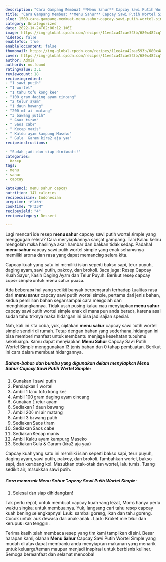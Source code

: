 ```yaml
---
description: "Cara Gampang Membuat **Menu Sahur** Capcay Sawi Putih Wortel Simple Anti Gagal"
title: "Cara Gampang Membuat **Menu Sahur** Capcay Sawi Putih Wortel Simple Anti Gagal"
slug: 1509-cara-gampang-membuat-menu-sahur-capcay-sawi-putih-wortel-simple-anti-gagal
category: Uncategorized
date: 2022-10-24T02:06:12.106Z
image: https://img-global.cpcdn.com/recipes/11ee4ca42cae593b/680x482cq70/menu-sahur-capcay-sawi-putih-wortel-simple-foto-resep-utama.jpg
hideToc: false
enableToc: true
enableTocContent: false
thumbnail: https://img-global.cpcdn.com/recipes/11ee4ca42cae593b/680x482cq70/menu-sahur-capcay-sawi-putih-wortel-simple-foto-resep-utama.jpg
cover: https://img-global.cpcdn.com/recipes/11ee4ca42cae593b/680x482cq70/menu-sahur-capcay-sawi-putih-wortel-simple-foto-resep-utama.jpg
author: Admin
authorAv: notfound
ratingvalue: 3.1
reviewcount: 18
recipeingredient:
- "1 sawi putih"
- "1 wortel"
- "1 tahu tofu kong kee"
- "100 gram daging ayam cincang"
- "2 telur ayam"
- "1 daun bawang"
- "200 ml air matang"
- "3 bawang putih"
- " Saos tiram"
- " Saos cabe"
- " Kecap manis"
- " Kaldu ayam kampung Maseko"
- " Gula  Garam kira2 aja yaa"
recipeinstructions:

- "Sudah jadi dan siap dinikmati!"
categories:
- Resep
tags:
- menu
- sahur
- capcay

katakunci: menu sahur capcay 
nutrition: 141 calories
recipecuisine: Indonesian
preptime: "PT35M"
cooktime: "PT33M"
recipeyield: "4"
recipecategory: Dessert

---
```



Lagi mencari ide resep **menu sahur** capcay sawi putih wortel simple yang menggugah selera? Cara menyiapkannya sangat gampang. Tapi Kalau keliru mengolah maka hasilnya akan hambar dan bahkan tidak sedap. Padahal **menu sahur** capcay sawi putih wortel simple yang enak seharusnya memiliki aroma dan rasa yang dapat memancing selera kita.


Capcay kuah yang satu ini memiliki isian seperti bakso sapi, telur puyuh, daging ayam, sawi putih, pakcoy, dan brokoli. Baca juga: Resep Capcay Kuah Sayur, Kasih Daging Ayam dan Telur Puyuh. Berikut resep capcay super simple untuk menu sahur puasa.

Ada beberapa hal yang sedikit banyak berpengaruh terhadap kualitas rasa dari **menu sahur** capcay sawi putih wortel simple, pertama dari jenis bahan, kedua pemilihan bahan segar sampai cara mengolah dan menghidangkannya. Tidak usah pusing kalau mau menyiapkan **menu sahur** capcay sawi putih wortel simple enak di mana pun anda berada, karena asal sudah tahu triknya maka hidangan ini bisa jadi sajian spesial.


Nah, kali ini kita coba, yuk, ciptakan **menu sahur** capcay sawi putih wortel simple sendiri di rumah. Tetap dengan bahan yang sederhana, hidangan ini bisa memberi manfaat untuk membantu menjaga kesehatan tubuhmu sekeluarga. Kamu dapat menyiapkan **Menu Sahur** Capcay Sawi Putih Wortel Simple menggunakan 13 jenis bahan dan 0 tahap pembuatan. Berikut ini cara dalam membuat hidangannya.

<!--inarticleads1-->

##### Bahan-bahan dan bumbu yang digunakan dalam menyiapkan **Menu Sahur** Capcay Sawi Putih Wortel Simple:

1. Gunakan 1 sawi putih
1. Persiapkan 1 wortel
1. Ambil 1 tahu tofu kong kee
1. Ambil 100 gram daging ayam cincang
1. Gunakan 2 telur ayam
1. Sediakan 1 daun bawang
1. Ambil 200 ml air matang
1. Ambil 3 bawang putih
1. Sediakan  Saos tiram
1. Sediakan  Saos cabe
1. Sediakan  Kecap manis
1. Ambil  Kaldu ayam kampung Maseko
1. Sediakan  Gula &amp; Garam (kira2 aja yaa)


Capcay kuah yang satu ini memiliki isian seperti bakso sapi, telur puyuh, daging ayam, sawi putih, pakcoy, dan brokoli. Tambahkan wortel, bakso sapi, dan kembang kol. Masukkan otak-otak dan wortel, lalu tumis. Tuang sedikit air, masukkan sawi putih. 

<!--inarticleads2-->

##### Cara memasak **Menu Sahur** Capcay Sawi Putih Wortel Simple:


1. Selesai dan siap dihidangkan!

Tak perlu repot, untuk membuat capcay kuah yang lezat, Moms hanya perlu waktu singkat untuk membuatnya. Yuk, langsung cari tahu resep capcay kuah bening selengkapnya! Lauk: sambal goreng, ikan dan tahu goreng. Cocok untuk lauk dewasa dan anak-anak.. Lauk: Kroket mie telur dan kerupuk ikan tenggiri. 

Terima kasih telah membaca resep yang tim kami tampilkan di sini. Besar harapan kami, olahan **Menu Sahur** Capcay Sawi Putih Wortel Simple yang mudah di atas dapat membantu anda menyiapkan makanan yang menarik untuk keluarga/teman maupun menjadi inspirasi untuk berbisnis kuliner. Semoga bermanfaat dan selamat mencoba!
